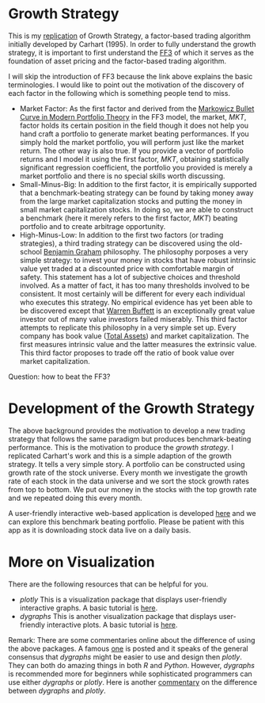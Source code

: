 # Growth Strategy

This is my [replication](https://github.com/yiqiao-yin/Introduction-to-Machine-Learning-Big-Data-and-Application/blob/bfa7eaaad8066c744617538b7e09dfdf9ad74ddc/scripts/R/2021Summer/day_4.R#L321-L342) of Growth Strategy, a factor-based trading algorithm initially developed by Carhart (1995). In order to fully understand the growth strategy, it is important to first understand the [FF3](https://en.wikipedia.org/wiki/Fama%E2%80%93French_three-factor_model) of which it serves as the foundation of asset pricing and the factor-based trading algorithm.

I will skip the introduction of FF3 because the link above explains the basic terminologies. I would like to point out the motivation of the discovery of each factor in the following which is something people tend to miss. 

- Market Factor: As the first factor and derived from the [Markowicz Bullet Curve in Modern Portfolio Theory](https://en.wikipedia.org/wiki/Modern_portfolio_theory) in the FF3 model, the market, *MKT*, factor holds its certain position in the field though it does not help you hand craft a portfolio to generate market beating performances. If you simply hold the market portfolio, you will perform just like the market return. The other way is also true. If you provide a vector of portfolio returns and I model it using the first factor, *MKT*, obtaining statistically significant regression coefficient, the portfolio you provided is merely a market portfolio and there is no special skills worth discussing.
- Small-Minus-Big: In addition to the first factor, it is empirically supported that a benchmark-beating strategy can be found by taking money away from the large market capitalization stocks and putting the money in small market capitalization stocks. In doing so, we are able to construct a benchmark (here it merely refers to the first factor, *MKT*) beating portfolio and to create arbitrage opportunity.
- High-Minus-Low: In addition to the first two factors (or trading strategies), a third trading strategy can be discovered using the old-school [Benjamin Graham](https://en.wikipedia.org/wiki/Benjamin_Graham) philosophy. The philosophy porposes a very simple strategy: to invest your money in stocks that have robust intrinsic value yet traded at a discounted price with comfortable margin of safety. This statement has a lot of subjective choices and threshold involved. As a matter of fact, it has too many thresholds involved to be consistent. It most certainly will be different for every each individual who executes this strategy. No empirical evidence has yet been able to be discovered except that [Warren Buffett](https://en.wikipedia.org/wiki/Warren_Buffett) is an exceptionally great value investor out of many value investors failed miserably. This third factor attempts to replicate this philosophy in a very simple set up. Every company has book value ([Total Assets](https://en.wikipedia.org/wiki/Asset)) and market capitalization. The first measures intrinsic value and the latter measures the extrinsic value. This third factor proposes to trade off the ratio of book value over market capitalization.

Question: how to beat the FF3?

# Development of the Growth Strategy

The above background provides the motivation to develop a new trading strategy that follows the same paradigm but produces benchmark-beating performance. This is the motivation to produce the *growth strategy*. I replicated Carhart's work and this is a simple adaption of the growth strategy. It tells a very simple story. A portfolio can be constructed using growth rate of the stock universe. Every month we investigate the growth rate of each stock in the data universe and we sort the stock growth rates from top to bottom. We put our money in the stocks with the top growth rate and we repeated doing this every month. 

A user-friendly interactive web-based application is developed [here](https://y-yin.shinyapps.io/YINS-Q-BRANCH/) and we can explore this benchmark beating portfolio. Please be patient with this app as it is downloading stock data live on a daily basis.

# More on Visualization

There are the following resources that can be helpful for you.
- *plotly* This is a visualization package that displays user-friendly interactive graphs. A basic tutorial is [here](https://plotly.com/r/plotly-fundamentals/). 
- *dygraphs* This is another visualization package that displays user-friendly interactive plots. A basic tutorial is [here](https://rstudio.github.io/dygraphs/). 

Remark: There are some commentaries online about the difference of using the above packages. A famous [one](https://jtr13.github.io/spring19/group8.html) is posted and it speaks of the general consensus that *dygraphs* might be easier to use and design then *plotly*. They can both do amazing things in both *R* and *Python*. However, *dygraphs* is recommended more for beginners while sophisticated programmers can use either *dygraphs* or *plotly*. Here is another [commentary](https://dirkmjk.nl/en/354/interactive-charts--are-dygraphs-or-plotly-alternatives-for-d3) on the difference between *dygraphs* and *plotly*.
